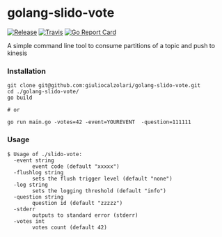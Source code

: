 # golang-slido-vote
[![Release](https://img.shields.io/github/release/giuliocalzolari/golang-slido-vote.svg?style=flat-square)](https://github.com/giuliocalzolari/golang-slido-vote/releases/latest)
[![Travis](https://img.shields.io/travis/giuliocalzolari/golang-slido-vote.svg?style=flat-square)](https://travis-ci.org/giuliocalzolari/golang-slido-vote)
[![Go Report Card](https://goreportcard.com/badge/github.com/giuliocalzolari/golang-slido-vote?style=flat-square)](https://goreportcard.com/report/github.com/giuliocalzolari/golang-slido-vote)


A simple command line tool to consume partitions of a topic and push to kinesis

### Installation

    git clone git@github.com:giuliocalzolari/golang-slido-vote.git
    cd ./golang-slido-vote/
    go build

    # or

    go run main.go -votes=42 -event=YOUREVENT  -question=111111


### Usage

    $ Usage of ./slido-vote:
      -event string
            event code (default "xxxxx")
      -flushlog string
            sets the flush trigger level (default "none")
      -log string
            sets the logging threshold (default "info")
      -question string
            question id (default "zzzzz")
      -stderr
            outputs to standard error (stderr)
      -votes int
            votes count (default 42)